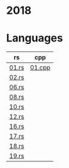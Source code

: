 # 2018

# Languages
| rs | cpp |
| -- | -- |
| [01.rs](/2018/rust/01.rs) | [01.cpp](/2018/cpp/01.cpp) |
| [02.rs](/2018/rust/02.rs) | 
| [06.rs](/2018/rust/06.rs) | 
| [08.rs](/2018/rust/08.rs) | 
| [10.rs](/2018/rust/10.rs) | 
| [12.rs](/2018/rust/12.rs) | 
| [16.rs](/2018/rust/16.rs) | 
| [17.rs](/2018/rust/17.rs) | 
| [18.rs](/2018/rust/18.rs) | 
| [19.rs](/2018/rust/19.rs) | 
